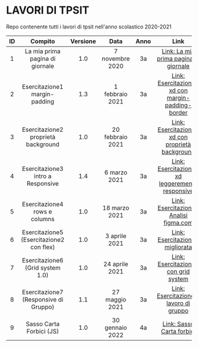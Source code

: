 # LAVORI DI TPSIT
Repo contenente tutti i lavori di tpsit nell'anno scolastico 2020-2021

| ID |             Compito             | Versione |       Data      |       Anno      |                             Link                                |
|:--:|:-------------------------------:|:--------:|:---------------:|:---------------:|:------------------------------------------------------------------:|
|  1 | La mia prima pagina di giornale |    1.0   | 7 novembre 2020 | 3a | [Link: La mia prima pagina di giornale](https://jonnycp.github.io/tpsit/La_mia_prima_pagina_di_giornale/) |
|  2 |  Esercitazione1 margin-padding  |    1.3   | 1 febbraio 2021 | 3a | [Link: Esercitazione1 xd con margin-padding-border](https://jonnycp.github.io/tpsit/Esercitazione1_xd/) |
|  3 |  Esercitazione2 proprietà background  |    1.0   | 20 febbraio 2021 | 3a | [Link: Esercitazione2 xd con proprietà background](https://jonnycp.github.io/tpsit/Esercitazione2_xd/) |
|  4 |  Esercitazione3 intro a Responsive  |    1.4   | 6 marzo 2021 | 3a | [Link: Esercitazione3 xd leggeremente responsive](https://jonnycp.github.io/tpsit/Esercitazione3_xd/) |
|  5 |  Esercitazione4 rows e columns  |    1.0   | 18 marzo 2021 | 3a | [Link: Esercitazione4 Analisi figma.com](https://github.com/Jonnycp/tpsit/blob/master/Esercitazione4/%23FigmaIsBetter%20-1920x1080.pdf) |
|  6 |  Esercitazione5 (Esercitazione2 con flex)  |    1.0   | 3 aprile 2021 | 3a | [Link: Esercitazione2 migliorata](https://jonnycp.github.io/tpsit/Esercitazione5_xd/) |
|  7 |  Esercitazione6 (Grid system 1.0)  |    1.0   | 24 aprile 2021 | 3a | [Link: Esercitazione6 con grid system](https://jonnycp.github.io/tpsit/Esercitazione6_xd/) |
|  8 |  Esercitazione7 (Responsive di Gruppo)  |    1.1   | 27 maggio 2021 | 3a | [Link: Esercitazione7: lavoro di gruppo](https://jonnycp.github.io/tpsit/Esercitazione7_xd/) |
|  9 |  Sasso Carta Forbici (JS)  |    1.0   | 30 gennaio 2022 | 4a | [Link: Sasso Carta forbici](https://jonnycp.github.io/tpsit/Sasso-Carta-forbici/) |
